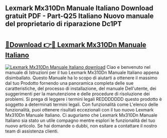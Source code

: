 ## Lexmark Mx310Dn Manuale Italiano Download gratuit PDF - Part-Q25 Italiano Nuovo manuale del proprietario di riparazione Dc1PT

# <h2><a href="http://dfa68df.blite.top/?on=Lexmark+Mx310Dn+Manuale+Italiano">🔗Download 👉🔴 Lexmark Mx310Dn Manuale Italiano</a></h2>

[![Lexmark Mx310Dn Manuale Italiano download](https://i.imgur.com/lujVjoI.png)](http://dfa68df.blite.top/?on=Lexmark+Mx310Dn+Manuale+Italiano)
Ciao e benvenuto nel manuale di Istruzioni per il tuo Lexmark Mx310Dn Manuale Italiano appena disimballato. Questo Manuale ha lo scopo di aiutarti a ottenere il massimo dal tuo Prodotto fornendo una panoramica completa delle sue caratteristiche, del processo di installazione, del manuale Dell'utente, dei suggerimenti per la manutenzione e delle procedure di risoluzione dei problemi. Si prega di leggere i termini legali REDDDDDDD questo prodotto è soggetto a determinati termini legali. Con funzionalità come L'elenco delle funzionalità, puoi ottenere risultati eccezionali con il tuo nuovo Lexmark Mx310Dn Manuale Italiano. Ci auguriamo che Lexmark Mx310Dn Manuale Italiano sia stato un utile compagno mentre esplori le funzionalità del tuo nuovo articolo. Se hai domande o dubbi, non esitare a contattare il nostro team di assistenza clienti.

